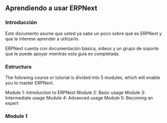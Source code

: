 ## Aprendiendo a usar ERPNext

### Introducción
Este documento asume que usted ya sabe un poco sobre qué es ERPNext y que le interese aprender a utilizarlo.

ERPNext cuenta con documentación básica, videos y un grupo de soporte que le puede apoyar mientras esta guía es completada.


### Estructura
The following course or tutorial is divided into 5 modules, which will enable you to master ERPNext.

Module 1: Introduction to ERPNext
Module 2: Basic usage
Module 3: Intermediate usage
Module 4: Advanced usage
Module 5: Becoming an expert

### Module 1

